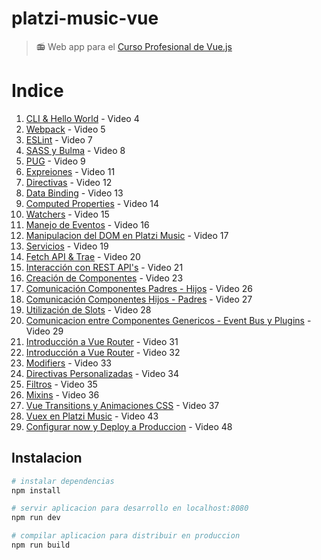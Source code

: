 # platzi-music-vue

> 📻 Web app para el [Curso Profesional de Vue.js](http://platzi.com/vue)

# Indice
1. [CLI & Hello World](https://github.com/platzi/platzi-music-vue/tree/video4) - Video 4
1. [Webpack](https://github.com/platzi/platzi-music-vue/tree/video5) - Video 5
1. [ESLint](https://github.com/platzi/platzi-music-vue/tree/video7) - Video 7
1. [SASS y Bulma](https://github.com/platzi/platzi-music-vue/tree/video8) - Video 8
1. [PUG](https://github.com/platzi/platzi-music-vue/tree/video9) - Video 9
1. [Expreiones](https://github.com/platzi/platzi-music-vue/tree/video10) - Video 11
1. [Directivas](https://github.com/platzi/platzi-music-vue/tree/video11) - Video 12
1. [Data Binding](https://github.com/platzi/platzi-music-vue/tree/video12) - Video 13
1. [Computed Properties](https://github.com/platzi/platzi-music-vue/tree/video13) - Video 14
1. [Watchers](https://github.com/platzi/platzi-music-vue/tree/video14) - Video 15
1. [Manejo de Eventos](https://github.com/platzi/platzi-music-vue/tree/video15) - Video 16
1. [Manipulacion del DOM en Platzi Music](https://github.com/platzi/platzi-music-vue/tree/video16) - Video 17
1. [Servicios](https://github.com/platzi/platzi-music-vue/tree/video17) - Video 19
1. [Fetch API & Trae](https://github.com/platzi/platzi-music-vue/tree/video18) - Video 20
1. [Interacción con REST API's](https://github.com/platzi/platzi-music-vue/tree/video19) - Video 21
1. [Creación de Componentes](https://github.com/platzi/platzi-music-vue/tree/video21) - Video 23
1. [Comunicación Componentes Padres - Hijos](https://github.com/platzi/platzi-music-vue/tree/video24) - Video 26
1. [Comunicación Componentes Hijos - Padres](https://github.com/platzi/platzi-music-vue/tree/video25) - Video 27
1. [Utilización de Slots](https://github.com/platzi/platzi-music-vue/tree/video26) - Video 28
1. [Comunicacion entre Componentes Genericos - Event Bus y Plugins](https://github.com/platzi/platzi-music-vue/tree/video27) - Video 29
1. [Introducción a Vue Router](https://github.com/platzi/platzi-music-vue/tree/video29) - Video 31
1. [Introducción a Vue Router](https://github.com/platzi/platzi-music-vue/tree/video30) - Video 32
1. [Modifiers](https://github.com/platzi/platzi-music-vue/tree/video31) - Video 33
1. [Directivas Personalizadas](https://github.com/platzi/platzi-music-vue/tree/video32) - Video 34
1. [Filtros](https://github.com/platzi/platzi-music-vue/tree/video33) - Video 35
1. [Mixins](https://github.com/platzi/platzi-music-vue/tree/video34) - Video 36
1. [Vue Transitions y Animaciones CSS](https://github.com/platzi/platzi-music-vue/tree/video35) - Video 37
1. [Vuex en Platzi Music](https://github.com/platzi/platzi-music-vue/tree/video41) - Video 43
1. [Configurar now y Deploy a Produccion](https://github.com/platzi/platzi-music-vue/tree/video46) - Video 48


## Instalacion

``` bash
# instalar dependencias
npm install

# servir aplicacion para desarrollo en localhost:8080
npm run dev

# compilar aplicacion para distribuir en produccion
npm run build
```
